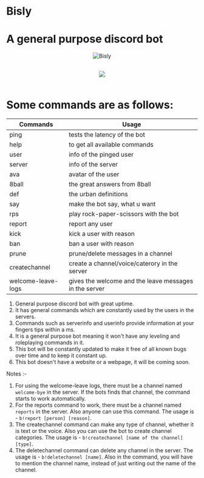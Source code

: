 Bisly
=====
# A general purpose discord bot
<p align="center">
  <img src="https://discordbots.org/api/widget/496198253193461792.svg" alt="Bisly" />
<br><br>
<p align="center">
  <img src="https://forthebadge.com/images/badges/made-with-javascript.svg" />
<br><br>

# Some commands are as follows:
|Commands          |Usage                                                 |
|------------------|------------------------------------------------------|
|ping              |tests the latency of the bot                          |
|help              |to get all available commands                         |
|user              |info of the pinged user                               |
|server            |info of the server                                    |
|ava               |avatar of the user                                    |
|8ball             |the great answers from 8ball                          |
|def               |the urban definitions                                 |
|say               |make the bot say, what u want                         |
|rps               |play rock-paper-scissors with the bot                 |
|report            |report any user                                       |
|kick              |kick a user with reason                               |
|ban               |ban a user with reason                                |
|prune             |prune/delete messages in a channel                    |
|createchannel     |create a channel/voice/caterory in the server         |
|welcome-leave-logs|gives the welcome and the leave messages in the server|

1. General purpose discord bot with great uptime.
2. It has general commands which are constantly used by the users in the servers.
3. Commands such as serverinfo and userinfo provide information at your fingers tips within a ms. 
4. It is a general purpose bot meaning it won't have any leveling and roleplaying commands in it.
5. This bot will be constantly updated to make it free of all known bugs over time and to keep it constant up. 
6. This bot doesn't have a website or a webpage, it will be coming soon.

Notes :-
1) For using the welcome-leave logs, there must be a channel named <code>welcome-bye</code> in the server. If the bots finds that channel, the command starts to work automatically.
2) For the reports command to work, there must be a channel named <code>reports</code> in the server. Also anyone can use this command. The usage is - <code>b!report [person] [reason]</code>.
3) The createchannel command can make any type of channel, whether it is text or the voice. Also you can use the bot to create channel categories. The usage is - <code>b!createchannel [name of the channel] [type]</code>.
4) The deletechannel command can delete any channel in the server. The usage is - <code>b!deletechannel [name]</code>. Also in the command, you will have to mention the channel name, instead of just writing out the name of the channel.
